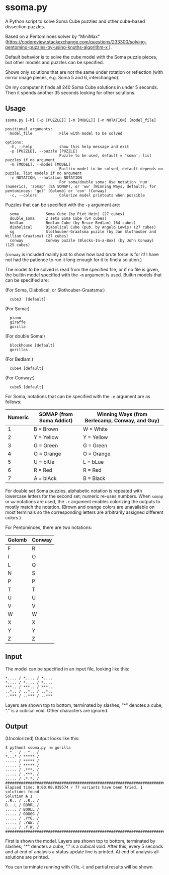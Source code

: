 # ssoma.py

A Python script to solve Soma Cube puzzles and other cube-based dissection puzzles.

Based on a Pentominoes solver by "MiniMax" ([https://codereview.stackexchange.com/questions/233300/solving-pentomino-puzzles-by-using-knuths-algorithm-x
](https://codereview.stackexchange.com/questions/233300/solving-pentomino-puzzles-by-using-knuths-algorithm-x)).

Default behavior is to solve the cube model with the Soma puzzle pieces, but other models and puzzles can be specified.

Shows only solutions that are not the same under rotation or reflection (with mirror image pieces, e.g. Soma 5 and 6, interchanged).

On my computer it finds all 240 Soma Cube solutions in under 5 seconds. Then it spends another 35 seconds looking for other solutions.

## Usage

```
ssoma.py [-h] [-p [PUZZLE]] [-m [MODEL]] [-n NOTATION] [model_file]

positional arguments:
  model_file            File with model to be solved

options:
  -h, --help            show this help message and exit
  -p [PUZZLE], --puzzle [PUZZLE]
                        Puzzle to be used, default = 'soma'; list puzzles if no argument
  -m [MODEL], --model [MODEL]
                        Builtin model to be solved, default depends on puzzle, list models if no argument
  -n NOTATION, --notation NOTATION
                        For soma/double_soma: Use notation 'num' (numeric), 'somap' (SA SOMAP), or 'ww' (Winning Ways, default); for pentominoes: 'gol' (Golomb) or 'con' (Conway)
  -c, --colors          Colorize model printouts when possible
```

Puzzles that can be specified with the `-p` argument are:
```
  soma            Soma Cube (by Piet Hein) (27 cubes)
  double_soma     2 sets Soma Cube (54 cubes)
  bedlam          Bedlam Cube (by Bruce Bedlam) (64 cubes)
  diabolical      Diabolical Cube (pub. by Angelo Lewis) (27 cubes)
  sg              Slothouber-Graatsma puzzle (by Jan Slothouber and William Graatsma) (27 cubes)
  conway          Conway puzzle (Blocks-In-a-Box) (by John Conway) (125 cubes)
```
(`conway` is included mainly just to show how bad brute force is for it! I have not had the patience to run it long enough for it to find a solution.)

The model to be solved is read from the specified file, or if no file is given, the builtin model specified with the `-m` argument is used. Builtin models that can be specified are:

(For Soma, Diabolical, or Slothouber-Graatsma:)
```
  cube3  [default]
```
(For Soma:)
```
  piano
  giraffe
  gorilla
```
(For double Soma:)
```
  blockhouse [default]
  gorillas
```
(For Bedlam:)
```
  cube4 [default]
```
(For Conway:)
```
  cube5 [default]
```

For Soma, notations that can be specified with the `-n` argument are as follows:

| Numeric | SOMAP (from Soma Addict) | Winning Ways (from Berlecamp, Conway, and Guy)  |
|----|----|----|
| 1  | B = Brown | W = White |
| 2  | Y = Yellow | Y = Yellow |
| 3  | G = Green | G = Green |
| 4  | O = Orange | O = Orange |
| 5  | U = blUe  | L = bLue |
| 6  | R = Red  | R = Red |
| 7  | A = blAck | B = Black |

For double set Soma puzzles, alphabetic notation is repeated with lowercase letters for the second set; numeric re-uses numbers. When `somap` or `ww` notations are used, the `-c` argument enables colorizing the outputs to mostly match the notation. (Brown and orange colors are unavailable on most terminals so the corresponding letters are arbitrarily assigned different colors.)

For Pentominoes, there are two notations:

|Golomb|Conway|
|----|----|
|F|R|
|I|O|
|L|Q|
|N|S|
|P|P|
|T|T|
|U|U|
|V|V|
|W|W|
|X|X|
|Y|Y|
|Z|Z|

## Input

The model can be specified in an input file, looking like this:
```
*.... / *.... / *.... 
*.... / *.... / *.... 
***.. / ***.. / ***..
..*.. / ..*.. / ..*..
..*** / ..*** / ..***
```
Layers are shown top to bottom, terminated by slashes; "\*" denotes a cube, "." is a cubical void. Other characters are ignored.

## Output

(Uncolorized) Output looks like this:

```
$ python3 ssoma.py -m gorilla
..*.. / ..*.. / 
*...* / ***** / 
..... / ***** / 
..... / ***** / 
..... / .***. / 
..... / .***. / 
..... / .*.*. / 
################################################################################
Elapsed time: 0:00:00.039574 / 77 variants have been tried, 1 solutions found
Solution № 1
..R.. / ..R.. / 
B...L / BBRRL / 
..... / BOOLL / 
..... / OOGGG / 
..... / .YYG. / 
..... / .YWW. / 
..... / .Y.W. / 
################################################################################
```

First is shown the model. Layers are shown top to bottom, terminated by slashes; "\*" denotes a cube, "." is a cubical void.
After this, every 5 seconds and at end of analysis a status update line is printed. At end of analysis all solutions are printed.

You can terminate running with `CTRL-C` and partial results will be shown.

